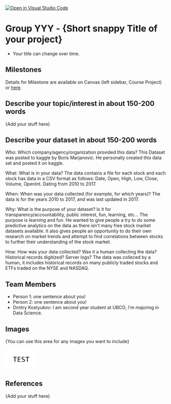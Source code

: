 [![Open in Visual Studio Code](https://classroom.github.com/assets/open-in-vscode-f059dc9a6f8d3a56e377f745f24479a46679e63a5d9fe6f495e02850cd0d8118.svg)](https://classroom.github.com/online_ide?assignment_repo_id=5860993&assignment_repo_type=AssignmentRepo)
# Group YYY - {Short snappy Title of your project}

- Your title can change over time.

## Milestones

Details for Milestone are available on Canvas (left sidebar, Course Project) or [here](https://firas.moosvi.com/courses/data301/project/milestone01.html).

## Describe your topic/interest in about 150-200 words

{Add your stuff here}

## Describe your dataset in about 150-200 words

Who: Which company/agency/organization provided this data? 
This Dataset was posted to kaggle by Boris Marjanovic. He personally created this data set and posted it on kaggle.

What: What is in your data?
The data contains a file for each stock and each stock has data in a CSV format as follows: Date, Open, High, Low, Close, Volume, OpenInt. Dating from 2010 to 2017.

When: When was your data collected (for example, for which years)?
The data is for the years 2010 to 2017, and was last updated in 2017. 

Why: What is the purpose of your dataset? Is it for transparency/accountability, public interest, fun, learning, etc…
The purpose is learning and fun. He wanted to give people a try to do some predictive analytics on the data as there isn't many free stock market datasets available. It also gives people an opportunity to do their own research on market trends and attempt to find correlations between stocks to further their understanding of the stock market.

How: How was your data collected? Was it a human collecting the data? Historical records digitized? Server logs?
The data was colleced by a human, it includes historical records on many publicly traded stocks and ETFs traded on the NYSE and NASDAQ.

## Team Members

- Person 1: one sentence about you!
- Person 2: one sentence about you!
- Dmitry Kostyukov: I am second year student at UBCO, I'm majoring in Data Science.
## Images

{You can use this area for any images you want to include}

<img src ="images/test.png" width="100px">

## References

{Add your stuff here}




